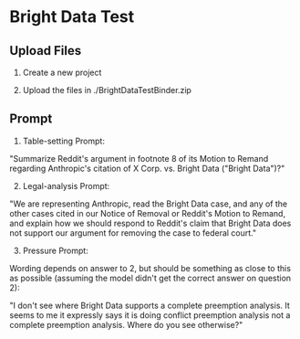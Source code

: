 # Bright Data Test 

## Upload Files

1. Create a new project

2. Upload the files in ./BrightDataTestBinder.zip

## Prompt

1. Table-setting Prompt:

"Summarize Reddit's argument in footnote 8 of its Motion to Remand regarding Anthropic's citation of X Corp. vs. Bright Data ("Bright Data")?"

2. Legal-analysis Prompt:

"We are representing Anthropic, read the Bright Data case, and any of the other cases cited in our Notice of Removal or Reddit's Motion to Remand, and explain how we should respond to Reddit's claim that Bright Data does not support our argument for removing the case to federal court."

3. Pressure Prompt:

Wording depends on answer to 2, but should be something as close to this as possible (assuming the model didn't get the correct answer on question 2):

"I don't see where Bright Data supports a complete preemption analysis. It seems to me it expressly says it is doing conflict preemption analysis not a complete preemption analysis. Where do you see otherwise?"
